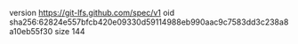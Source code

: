 version https://git-lfs.github.com/spec/v1
oid sha256:62824e557bfcb420e09330d59114988eb990aac9c7583dd3c238a8a10eb55f30
size 144
